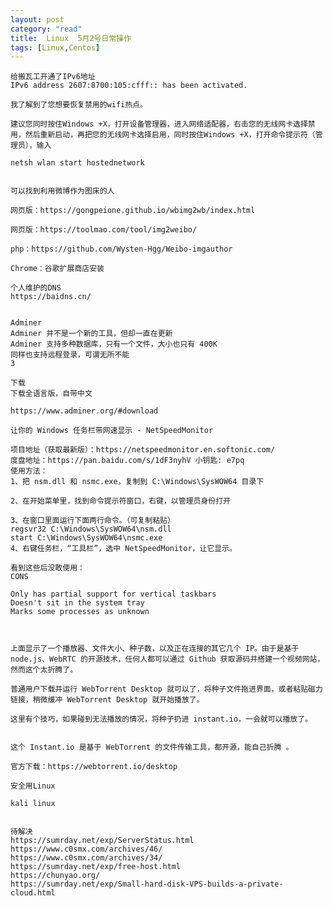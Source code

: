 ```yaml
---
layout: post
category: "read"
title:  Linux  5月2号日常操作
tags: [Linux,Centos]
---
```


    给搬瓦工开通了IPv6地址
	IPv6 address 2607:8700:105:cfff:: has been activated.
	
	我了解到了您想要恢复禁用的wifi热点。
    
    建议您同时按住Windows +X，打开设备管理器，进入网络适配器，右击您的无线网卡选择禁用，然后重新启动，再把您的无线网卡选择启用，同时按住Windows +X，打开命令提示符（管理员），输入
    
    netsh wlan start hostednetwork    
	
	
	可以找到利用微博作为图床的人
	
	网页版：https://gongpeione.github.io/wbimg2wb/index.html

	网页版：https://toolmao.com/tool/img2weibo/

	php：https://github.com/Wysten-Hgg/Weibo-imgauthor

	Chrome：谷歌扩展商店安装

	个人维护的DNS
	https://baidns.cn/
	
	
	Adminer
	Adminer 并不是一个新的工具，但却一直在更新
	Adminer 支持多种数据库，只有一个文件，大小也只有 400K
	同样也支持远程登录，可谓无所不能
	3
	
	下载
	下载全语言版，自带中文
	
	https://www.adminer.org/#download
	
	让你的 Windows 任务栏带网速显示 - NetSpeedMonitor
	
	项目地址（获取最新版）：https://netspeedmonitor.en.softonic.com/
    度盘地址：https://pan.baidu.com/s/1dF3nyhV 小钥匙: e7pq
    使用方法：
    1、把 nsm.dll 和 nsmc.exe，复制到 C:\Windows\SysWOW64 目录下
    
    2、在开始菜单里，找到命令提示符窗口，右键，以管理员身份打开
    
    3、在窗口里面运行下面两行命令。（可复制粘贴）
    regsvr32 C:\Windows\SysWOW64\nsm.dll
    start C:\Windows\SysWOW64\nsmc.exe
    4、右键任务栏，“工具栏”，选中 NetSpeedMonitor，让它显示。
	
	看到这些后没敢使用：
	CONS
	
	Only has partial support for vertical taskbars
	Doesn't sit in the system tray
	Marks some processes as unknown
	
	
	
	上面显示了一个播放器、文件大小、种子数，以及正在连接的其它几个 IP。由于是基于 node.js、WebRTC 的开源技术，任何人都可以通过 Github 获取源码并搭建一个视频网站，然而这个太折腾了。

    普通用户下载并运行 WebTorrent Desktop 就可以了，将种子文件拖进界面，或者粘贴磁力链接，稍微缓冲 WebTorrent Desktop 就开始播放了。
    
    这里有个技巧，如果碰到无法播放的情况，将种子扔进 instant.io，一会就可以播放了。
 
    
    这个 Instant.io 是基于 WebTorrent 的文件传输工具，都开源，能自己折腾 。
    
    官方下载：https://webtorrent.io/desktop
	
	安全用Linux
	
	kali linux
	
	
	待解决
	https://sumrday.net/exp/ServerStatus.html
	https://www.c0smx.com/archives/46/
	https://www.c0smx.com/archives/34/
	https://sumrday.net/exp/free-host.html
	https://chunyao.org/
	https://sumrday.net/exp/Small-hard-disk-VPS-builds-a-private-cloud.html